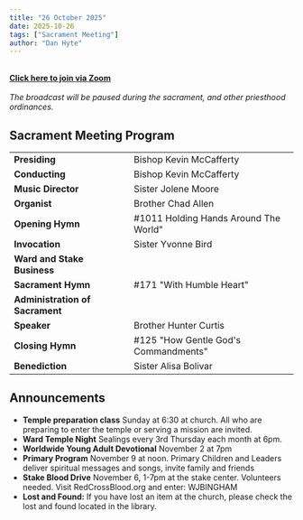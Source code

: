 ```yaml
---
title: "26 October 2025"
date: 2025-10-26
tags: ["Sacrament Meeting"]
author: "Dan Hyte"
---
```

\
[**Click here to join via Zoom**](https://zoom.us/j/4968366791?pwd=Q2M0dkx3L2Jod2FuM2pqWDNNQ1lHdz09)
\
\
*The broadcast will be paused during the sacrament, and other priesthood ordinances.*
## Sacrament Meeting Program


|                                    |                                                        |
| -------------------------------    | -----------------------------------                    |
| **Presiding**                      | Bishop Kevin McCafferty                                |
| **Conducting**                     | Bishop Kevin McCafferty                                |
| **Music Director**                 | Sister Jolene Moore                                    |
| **Organist**                       | Brother Chad Allen                                    |
| **Opening Hymn**                   | #1011 Holding Hands Around The World"                               |
| **Invocation**                     | Sister Yvonne Bird                                  |
| **Ward and Stake Business**        |                                                         |
| **Sacrament Hymn**                 | #171 "With Humble Heart"                   |
| **Administration of Sacrament**    |                                                        |
| **Speaker**                        | Brother Hunter Curtis                                    |
| **Closing Hymn**                   | #125 "How Gentle God's Commandments"         |
| **Benediction**                    | Sister Alisa Bolivar                                    |


## Announcements

- **Temple preparation class** Sunday at 6:30 at church. All who are preparing to enter the temple or serving a mission are invited.
- **Ward Temple Night** Sealings every 3rd Thursday each month at 6pm.
- **Worldwide Young Adult Devotional** November 2 at 7pm
- **Primary Program** November 9 at noon. Primary Children and Leaders deliver spiritual messages and songs, invite family and friends 
- **Stake Blood Drive** November 6, 1-7pm at the stake center. Volunteers needed. Visit RedCrossBlood.org and enter: WJBINGHAM 
- **Lost and Found:** If you have lost an item at the church, please check the lost and found located in the library.